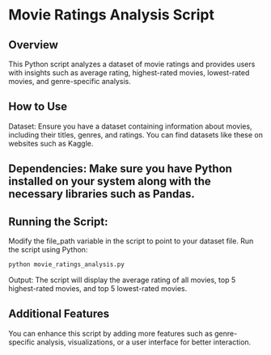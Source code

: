 # Movie Ratings Analysis Script
## Overview
This Python script analyzes a dataset of movie ratings and provides users with insights such as average rating, highest-rated movies, lowest-rated movies, and genre-specific analysis.

## How to Use
Dataset: Ensure you have a dataset containing information about movies, including their titles, genres, and ratings. You can find datasets like these on websites such as Kaggle.

## Dependencies: Make sure you have Python installed on your system along with the necessary libraries such as Pandas.

## Running the Script:

Modify the file_path variable in the script to point to your dataset file.
Run the script using Python:

```sh
python movie_ratings_analysis.py
```

Output: The script will display the average rating of all movies, top 5 highest-rated movies, and top 5 lowest-rated movies.

## Additional Features
You can enhance this script by adding more features such as genre-specific analysis, visualizations, or a user interface for better interaction.
